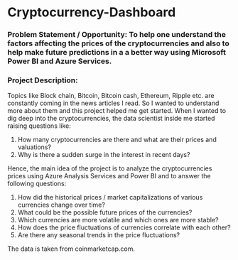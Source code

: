 # Cryptocurrency-Dashboard

### Problem Statement / Opportunity: To help one understand the factors affecting the prices of the cryptocurrencies and also to help make future predictions in a a better way using Microsoft Power BI and Azure Services.

### Project Description: 
Topics like Block chain, Bitcoin, Bitcoin cash, Ethereum, Ripple etc. are constantly coming in the news articles I read. So I wanted to understand more about them and this project helped me get started. When I wanted to dig deep into the cryptocurrencies, the data scientist inside me started raising questions like: 
1. How many cryptocurrencies are there and what are their prices and valuations? 
2. Why is there a sudden surge in the interest in recent days? 

Hence, the main idea of the project is to analyze the cryptocurrencies prices using Azure Analysis Services and Power BI and to answer the following questions: 
1. How did the historical prices / market capitalizations of various currencies change over time? 
2. What could be the possible future prices of the currencies?
3. Which currencies are more volatile and which ones are more stable? 
4. How does the price fluctuations of currencies correlate with each other? 
5. Are there any seasonal trends in the price fluctuations? 

The data is taken from coinmarketcap.com.
